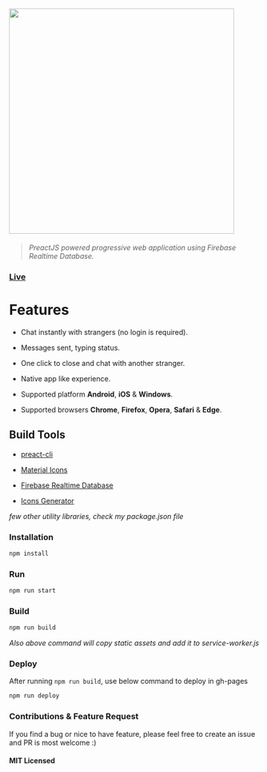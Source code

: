 # <img src="https://raw.githubusercontent.com/gokulkrishh/anonymous-web/preact/assets/icons/android-chrome-512x512.png" width="450px" />

> *PreactJS powered progressive web application using Firebase Realtime Database.*

### [Live](https://anonymouschat.in)

# Features

 - Chat instantly with strangers (no login is required).

 - Messages sent, typing status.

 - One click to close and chat with another stranger.

 - Native app like experience.

 - Supported platform **Android**, **iOS** & **Windows**.

 - Supported browsers **Chrome**, **Firefox**, **Opera**, **Safari** & **Edge**.


## Build Tools

- <a href="https://github.com/developit/preact-cli">preact-cli</a>

- <a href="https://material.io/icons/">Material Icons</a>

- <a href="https://firebase.google.com/docs/web/setup">Firebase Realtime Database</a>

- <a href="http://realfavicongenerator.net/">Icons Generator</a>

*few other utility libraries, check my package.json file*

### Installation

````sh
npm install
````

### Run

````sh
npm run start
````

### Build

````sh
npm run build
````

*Also above command will copy static assets and add it to service-worker.js*

### Deploy

After running `npm run build`, use below command to deploy in gh-pages

````sh
npm run deploy
````

### Contributions & Feature Request

If you find a bug or nice to have feature, please feel free to create an issue and PR is most welcome :)

#### MIT Licensed
